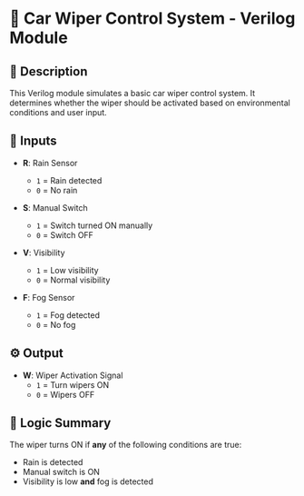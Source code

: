 # 🚗 Car Wiper Control System - Verilog Module

## 📘 Description

This Verilog module simulates a basic car wiper control system. It determines whether the wiper should be activated based on environmental conditions and user input.

## 🔌 Inputs

- **R**: Rain Sensor  
  - `1` = Rain detected  
  - `0` = No rain

- **S**: Manual Switch  
  - `1` = Switch turned ON manually  
  - `0` = Switch OFF

- **V**: Visibility  
  - `1` = Low visibility  
  - `0` = Normal visibility

- **F**: Fog Sensor  
  - `1` = Fog detected  
  - `0` = No fog

## ⚙️ Output

- **W**: Wiper Activation Signal  
  - `1` = Turn wipers ON  
  - `0` = Wipers OFF

## 🔁 Logic Summary

The wiper turns ON if **any** of the following conditions are true:

- Rain is detected  
- Manual switch is ON  
- Visibility is low **and** fog is detected
